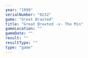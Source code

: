 ```yaml
---
year: "1999"
serialNumber: "0232" 
game: "Great Braxted"
title: "Great Braxted -v- The Min"
gameLocation: ""
gameDate: ""
result: ""
resultType: ""
type: "game"
---
```

